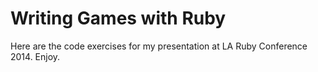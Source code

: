 Writing Games with Ruby
=======================

Here are the code exercises for my presentation at LA Ruby Conference 2014. Enjoy.
